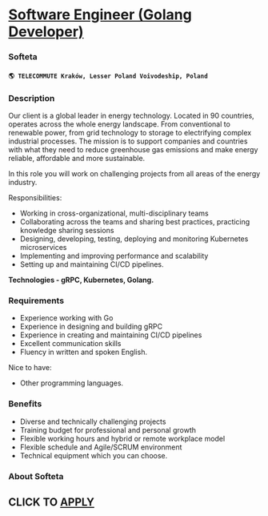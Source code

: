 # [Software Engineer (Golang Developer)](https://www.remotewlb.com/apply/software-engineer-golang-developer)  
### Softeta  
#### `🌎 TELECOMMUTE Kraków, Lesser Poland Voivodeship, Poland`  

### **Description**

Our client is a global leader in energy technology. Located in 90 countries, operates across the whole energy landscape. From conventional to renewable power, from grid technology to storage to electrifying complex industrial processes. The mission is to support companies and countries with what they need to reduce greenhouse gas emissions and make energy reliable, affordable and more sustainable.

In this role you will work on challenging projects from all areas of the energy industry.

Responsibilities:

  * Working in cross-organizational, multi-disciplinary teams
  * Collaborating across the teams and sharing best practices, practicing knowledge sharing sessions
  * Designing, developing, testing, deploying and monitoring Kubernetes microservices 
  * Implementing and improving performance and scalability
  * Setting up and maintaining CI/CD pipelines.

**Technologies - gRPC, Kubernetes, Golang.**

###  **Requirements**

  * Experience working with Go
  * Experience in designing and building gRPC
  * Experience in creating and maintaining CI/CD pipelines
  * Excellent communication skills
  * Fluency in written and spoken English.

Nice to have:

  * Other programming languages.

###  **Benefits**

  * Diverse and technically challenging projects
  * Training budget for professional and personal growth
  * Flexible working hours and hybrid or remote workplace model
  * Flexible schedule and Agile/SCRUM environment
  * Technical equipment which you can choose.

### **About Softeta**

  
## CLICK TO [APPLY](https://www.remotewlb.com/apply/software-engineer-golang-developer)

